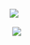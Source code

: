 <p align="center">
</a>
<img src="https://komarev.com/ghpvc/?username=warmthekettle&color=f7a3da&base=1000&style=flat&label=_⠀_CAUGHT_YOU_DROWNING_IN_DEPT?_⠀_" />⠀
<p align="center">

<p align="center">
  <img src="https://64.media.tumblr.com/a6f99e7c5143a27a9158de1a9d8b9041/6f438e72da2a8818-f2/s500x750/729abb0c3cc68ecb0005ef217bce1d76b28a54d4.pnj"/>
</p>
 <br>
